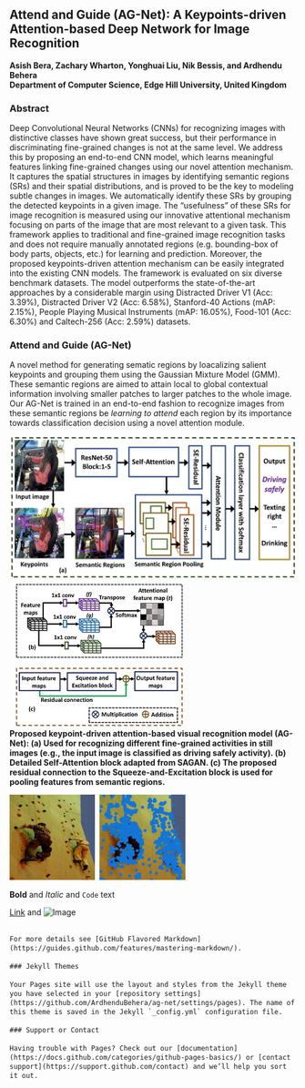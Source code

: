 ## Attend and Guide (AG-Net): A Keypoints-driven Attention-based Deep Network for Image Recognition 
**Asish Bera, Zachary Wharton, Yonghuai Liu, Nik Bessis, and Ardhendu Behera**<br/>
**Department of Computer Science, Edge Hill University, United Kingdom**

### Abstract
Deep Convolutional Neural Networks (CNNs) for recognizing images with distinctive classes have shown great success, but their performance in discriminating fine-grained changes is not at the same level. We address this by proposing an end-to-end CNN model, which learns meaningful features linking fine-grained changes using our novel attention mechanism. It captures the spatial structures in images by identifying semantic regions (SRs) and their spatial distributions, and is proved to be the key to modeling subtle changes in images. We automatically identify these SRs by grouping the detected keypoints in a given image. The “usefulness” of these SRs for image recognition is measured using our innovative attentional mechanism focusing on parts of the image that are most relevant to a given task. This framework applies to traditional and fine-grained image recognition tasks and does not require manually annotated regions (e.g. bounding-box of body parts, objects, etc.) for learning and prediction. Moreover, the proposed keypoints-driven attention mechanism can be easily integrated into the existing CNN models. The framework is evaluated on six diverse benchmark datasets. The model outperforms the state-of-the-art approaches by a considerable margin using Distracted Driver V1 (Acc: 3.39%), Distracted Driver V2 (Acc: 6.58%), Stanford-40 Actions (mAP: 2.15%), People Playing Musical Instruments (mAP: 16.05%), Food-101 (Acc: 6.30%) and Caltech-256 (Acc: 2.59%) datasets.

### Attend and Guide (AG-Net)
A novel method for generating sematic regions by loacalizing salient keypoints and grouping them using the Gaussian Mixture Model (GMM). These semantic regions are aimed to attain local to global contextual information involving smaller patches to larger patches to the whole image. Our AG-Net is trained in an end-to-end fashion to recognize images from these semantic regions be _learning to attend_ each region by its importance towards classification decision using a novel attention module. 

![Image](1a.jpg) &nbsp;&nbsp;![Image](1B_C.jpg)<br/>
**Proposed keypoint-driven attention-based visual recognition model (AG-Net): (a) Used for recognizing different fine-grained activities in still images (e.g., the input image is classified as driving safely activity). (b) Detailed Self-Attention block adapted from SAGAN. (c) The proposed residual connection to the Squeeze-and-Excitation block is used for pooling features from semantic regions.**

<img src="1_climbing_288.jpg" alt="image" height="150"/> &nbsp;<img src="2_sift_keypoints_climbing.jpg" alt="image" height="150"/>

[//]:![Image](1_climbing_288.jpg)![Image](2_sift_keypoints_climbing.jpg)![Image](3grp_keypoints_climbing.jpg)

**Bold** and _Italic_ and `Code` text

[Link](url) and ![Image](src)
```

For more details see [GitHub Flavored Markdown](https://guides.github.com/features/mastering-markdown/).

### Jekyll Themes

Your Pages site will use the layout and styles from the Jekyll theme you have selected in your [repository settings](https://github.com/ArdhenduBehera/ag-net/settings/pages). The name of this theme is saved in the Jekyll `_config.yml` configuration file.

### Support or Contact

Having trouble with Pages? Check out our [documentation](https://docs.github.com/categories/github-pages-basics/) or [contact support](https://support.github.com/contact) and we’ll help you sort it out.
